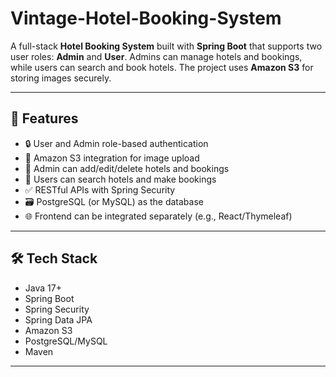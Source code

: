 # Vintage-Hotel-Booking-System

A full-stack **Hotel Booking System** built with **Spring Boot** that supports two user roles: **Admin** and **User**. Admins can manage hotels and bookings, while users can search and book hotels. The project uses **Amazon S3** for storing images securely.

---

## 🚀 Features

- 🔒 User and Admin role-based authentication
- 📸 Amazon S3 integration for image upload
- 🏨 Admin can add/edit/delete hotels and bookings
- 👤 Users can search hotels and make bookings
- ✅ RESTful APIs with Spring Security
- 🗃️ PostgreSQL (or MySQL) as the database
- 🌐 Frontend can be integrated separately (e.g., React/Thymeleaf)

---

## 🛠️ Tech Stack

- Java 17+
- Spring Boot
- Spring Security
- Spring Data JPA
- Amazon S3
- PostgreSQL/MySQL
- Maven

---

